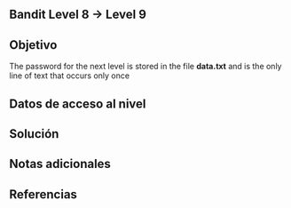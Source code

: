 ## Bandit Level 8 → Level 9
## Objetivo
The password for the next level is stored in the file **data.txt** and is the only line of text that occurs only once
## Datos de acceso al nivel
## Solución
## Notas adicionales
## Referencias